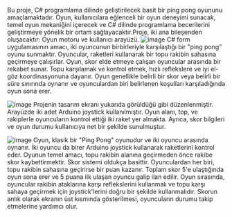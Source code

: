 Bu proje, C# programlama dilinde geliştirilecek basit bir ping pong oyununu amaçlamaktadır. Oyun, kullanıcılara eğlenceli bir oyun deneyimi sunacak, temel oyun mekaniğini içerecek ve C# dilinde programlama becerilerini geliştirmeye yönelik bir ortam sağlayacaktır.Proje, iki ana bileşenden oluşacaktır: Oyun motoru ve kullanıcı arayüzü.
![image](https://github.com/BerrinAkdemir/Arduino-Ping-Pong-Game/assets/159641866/d7349cd7-8099-4c82-b7c1-59066d957701)
C# form uygulamasının amacı, iki oyuncunun
 birbirleriyle karşılaştığı bir "ping pong" oyunu
 sunmaktır. Oyuncular, raketleri kullanarak bir topu
 rakibin sahasına geçirmeye çalışırlar. Oyun, skor elde
 etmeye çalışan oyuncular arasında bir rekabet sunar.
 Topu karşılamak ve kontrol etmek, hızlı reflekslere ve
 iyi el-göz koordinasyonuna dayanır. Oyun genellikle
 belirli bir skor veya belirli bir süre sınırında oynanır ve
 oyunculardan biri belirlenen koşulları karşıladığında
 oyun sona erer.

 ![image](https://github.com/BerrinAkdemir/Arduino-Ping-Pong-Game/assets/159641866/30adafb6-cd0f-40ff-9ebb-e86e23a1ecca)
Projenin tasarım ekranı yukarıda görüldüğü gibi
 düzenlenmiştir. Arayüzde iki adet Arduino joystick
 kullanılmıştır. Oyun alanı, top, ve rakiplerle
 oyuncuların kontrol ettiği iki raket yer almakta. Ayrıca,
 skor bilgileri ve oyun durumu kullanıcıya net bir
 şekilde sunulmuştur.
 
 ![image](https://github.com/BerrinAkdemir/Arduino-Ping-Pong-Game/assets/159641866/84184adf-0a02-4b7e-844b-7b428e1bf4a2)
Oyun, klasik bir "Ping Pong" oyunudur ve iki oyuncu arasında
 oynanır. İki oyuncu da birer Arduino joystick kullanarak
 raketlerini kontrol eder. Oyunun temel amacı, topu rakibin
 alanına geçirmeden önce rakibe skor kaybettirmektir.
 Skor sistemi oldukça basittir. Oyunculardan her biri, topu
 rakibin sahasına geçirirse bir puan kazanır. Toplam skor 5'e
 ulaştığında oyun sona erer ve 5 puana ilk ulaşan oyuncu galip
 ilan edilir.
 Oyun sırasında, oyuncular rakibin ataklarına karşı reflekslerini
 kullanmalı ve topu karşı sahaya geçirmek için joystick'lerini
 doğru bir şekilde kullanmalıdır. Skorun anlık olarak ekranın
 üst kısmında gösterilmesi, oyuncuların durumu takip
 etmelerine yardımcı olur.



 
